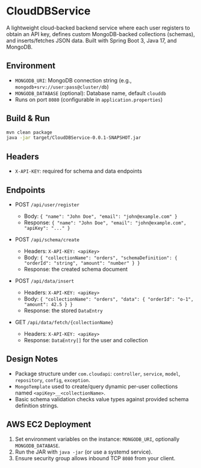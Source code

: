 CloudDBService
================

A lightweight cloud-backed backend service where each user registers to obtain an API key, defines custom MongoDB-backed collections (schemas), and inserts/fetches JSON data. Built with Spring Boot 3, Java 17, and MongoDB.

Environment
-----------
- `MONGODB_URI`: MongoDB connection string (e.g., `mongodb+srv://user:pass@cluster/db`)
- `MONGODB_DATABASE` (optional): Database name, default `clouddb`
- Runs on port `8080` (configurable in `application.properties`)

Build & Run
-----------
```bash
mvn clean package
java -jar target/CloudDBService-0.0.1-SNAPSHOT.jar
```

Headers
-------
- `X-API-KEY`: required for schema and data endpoints

Endpoints
---------
- POST `/api/user/register`
  - Body: `{ "name": "John Doe", "email": "john@example.com" }`
  - Response: `{ "name": "John Doe", "email": "john@example.com", "apiKey": "..." }`

- POST `/api/schema/create`
  - Headers: `X-API-KEY: <apiKey>`
  - Body: `{ "collectionName": "orders", "schemaDefinition": { "orderId": "string", "amount": "number" } }`
  - Response: the created schema document

- POST `/api/data/insert`
  - Headers: `X-API-KEY: <apiKey>`
  - Body: `{ "collectionName": "orders", "data": { "orderId": "o-1", "amount": 42.5 } }`
  - Response: the stored `DataEntry`

- GET `/api/data/fetch/{collectionName}`
  - Headers: `X-API-KEY: <apiKey>`
  - Response: `DataEntry[]` for the user and collection

Design Notes
------------
- Package structure under `com.cloudapi`: `controller`, `service`, `model`, `repository`, `config`, `exception`.
- `MongoTemplate` used to create/query dynamic per-user collections named `<apiKey>__<collectionName>`.
- Basic schema validation checks value types against provided schema definition strings.

AWS EC2 Deployment
------------------
1. Set environment variables on the instance: `MONGODB_URI`, optionally `MONGODB_DATABASE`.
2. Run the JAR with `java -jar` (or use a systemd service).
3. Ensure security group allows inbound TCP `8080` from your client.


